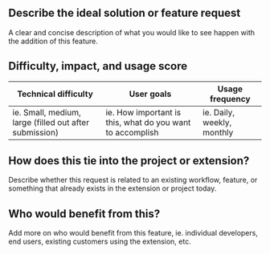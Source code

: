 ## Describe the ideal solution or feature request
A clear and concise description of what you would like to see happen with the addition of this feature.

## Difficulty, impact, and usage score
| Technical difficulty | User goals | Usage frequency |
|--------------------| --------------------| --------------------|
| ie. Small, medium, large (filled out after submission) |  ie. How important is this, what do you want to accomplish | ie. Daily, weekly, monthly |

## How does this tie into the project or extension?
Describe whether this request is related to an existing workflow, feature, or something that already exists in the extension or project today.

## Who would benefit from this?
Add more on who would benefit from this feature, ie. individual developers, end users, existing customers using the extension, etc.
